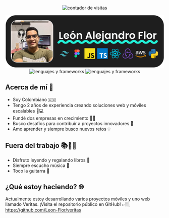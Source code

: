   <p align="center">
    <img
      src="https://visitor-badge.laobi.icu/badge?page_id=Leon-Flor.Leon-Flor"
      alt="contador de visitas"
    />
  </p>
  <picture>
    <img
      src="https://github.com/Leon-Flor/Leon-Flor/blob/5d95617de16cb7213fd01aed33431564891af01c/BANNER.png?raw=true"
      alt="banner con mi foto"
    />
  </picture>

   <div align="center">
    <img
      src="https://skillicons.dev/icons?i=react,mui,html,css,vscode,github,figma,tailwind,git"
      alt="lenguajes y frameworks"
    />
    <img
      src="https://skillicons.dev/icons?i=python,javascript,typescript,dynamodb,cpp,nextjs"
      alt="lenguajes y frameworks"
    />
    <br />
  </div>
  
 ## Acerca de mí 🚀
- Soy Colombiano 🇨🇴
- Tengo 2 años de experiencia creando soluciones web y móviles escalables 📱💻
- Fundé dos empresas en crecimiento 🌱💼
- Busco desafíos para contribuir a proyectos innovadores 🌟
- Amo aprender y siempre busco nuevos retos 💡

## Fuera del trabajo 📚🎸🎶
- Disfruto leyendo y regalando libros 📖
- Siempre escucho música 🎵
- Toco la guitarra 🎸

## ¿Qué estoy haciendo? 🌐
Actualmente estoy desarrollando varios proyectos móviles y uno web llamado Veritas.
¡Visita el repositorio público en GitHub! 👉🏼 https://github.com/Leon-Flor/veritas
